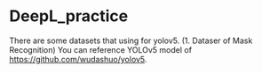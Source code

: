 # DeepL_practice
There are some datasets that using for yolov5. 
(1. Dataser of Mask Recognition)
You can reference YOLOv5 model of https://github.com/wudashuo/yolov5. 
